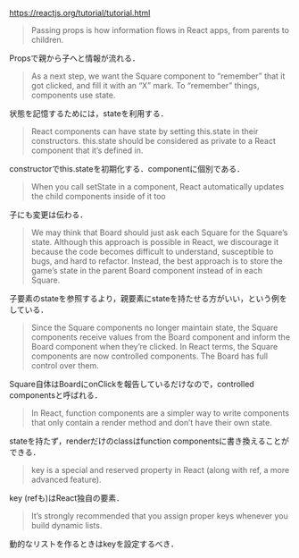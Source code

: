 https://reactjs.org/tutorial/tutorial.html

> Passing props is how information flows in React apps, from parents to children.

Propsで親から子へと情報が流れる．


> As a next step, we want the Square component to “remember” that it got clicked, and fill it with an “X” mark. To “remember” things, components use state.

状態を記憶するためには，stateを利用する．

> React components can have state by setting this.state in their constructors. this.state should be considered as private to a React component that it’s defined in.

constructorでthis.stateを初期化する．componentに個別である．

> When you call setState in a component, React automatically updates the child components inside of it too

子にも変更は伝わる．


> We may think that Board should just ask each Square for the Square’s state. Although this approach is possible in React, we discourage it because the code becomes difficult to understand, susceptible to bugs, and hard to refactor. Instead, the best approach is to store the game’s state in the parent Board component instead of in each Square.

子要素のstateを参照するより，親要素にstateを持たせる方がいい，という例をしている．


> Since the Square components no longer maintain state, the Square components receive values from the Board component and inform the Board component when they’re clicked. In React terms, the Square components are now controlled components. The Board has full control over them.

Square自体はBoardにonClickを報告しているだけなので，controlled componentsと呼ばれる．

> In React, function components are a simpler way to write components that only contain a render method and don’t have their own state.

stateを持たず，renderだけのclassはfunction componentsに書き換えることができる．


> key is a special and reserved property in React (along with ref, a more advanced feature).

key (refも)はReact独自の要素．

> It’s strongly recommended that you assign proper keys whenever you build dynamic lists.

動的なリストを作るときはkeyを設定するべき．
